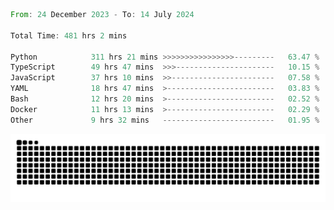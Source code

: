 <!--START_SECTION:waka-->

```rust
From: 24 December 2023 - To: 14 July 2024

Total Time: 481 hrs 2 mins

Python            311 hrs 21 mins >>>>>>>>>>>>>>>>---------   63.47 %
TypeScript        49 hrs 47 mins  >>>----------------------   10.15 %
JavaScript        37 hrs 10 mins  >>-----------------------   07.58 %
YAML              18 hrs 47 mins  >------------------------   03.83 %
Bash              12 hrs 20 mins  >------------------------   02.52 %
Docker            11 hrs 13 mins  >------------------------   02.29 %
Other             9 hrs 32 mins   -------------------------   01.95 %
```

<!--END_SECTION:waka-->


<picture>
  <source media="(prefers-color-scheme: dark)" srcset="https://raw.githubusercontent.com/jeerawut97/jeerawut97/output/github-contribution-grid-snake.svg">
  <img alt="github contribution grid snake animation" src="https://raw.githubusercontent.com/jeerawut97/jeerawut97/output/github-contribution-grid-snake.svg">
</picture>
